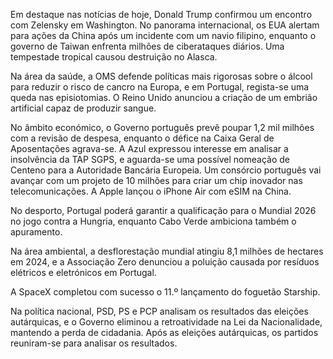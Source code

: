 Em destaque nas notícias de hoje, Donald Trump confirmou um encontro com Zelensky em Washington. No panorama internacional, os EUA alertam para ações da China após um incidente com um navio filipino, enquanto o governo de Taiwan enfrenta milhões de ciberataques diários. Uma tempestade tropical causou destruição no Alasca.

Na área da saúde, a OMS defende políticas mais rigorosas sobre o álcool para reduzir o risco de cancro na Europa, e em Portugal, regista-se uma queda nas episiotomias. O Reino Unido anunciou a criação de um embrião artificial capaz de produzir sangue.

No âmbito económico, o Governo português prevê poupar 1,2 mil milhões com a revisão de despesa, enquanto o défice na Caixa Geral de Aposentações agrava-se. A Azul expressou interesse em analisar a insolvência da TAP SGPS, e aguarda-se uma possível nomeação de Centeno para a Autoridade Bancária Europeia. Um consórcio português vai avançar com um projeto de 10 milhões para criar um chip inovador nas telecomunicações. A Apple lançou o iPhone Air com eSIM na China.

No desporto, Portugal poderá garantir a qualificação para o Mundial 2026 no jogo contra a Hungria, enquanto Cabo Verde ambiciona também o apuramento.

Na área ambiental, a desflorestação mundial atingiu 8,1 milhões de hectares em 2024, e a Associação Zero denunciou a poluição causada por resíduos elétricos e eletrónicos em Portugal.

A SpaceX completou com sucesso o 11.º lançamento do foguetão Starship.

Na política nacional, PSD, PS e PCP analisam os resultados das eleições autárquicas, e o Governo eliminou a retroatividade na Lei da Nacionalidade, mantendo a perda de cidadania. Após as eleições autárquicas, os partidos reuniram-se para analisar os resultados.